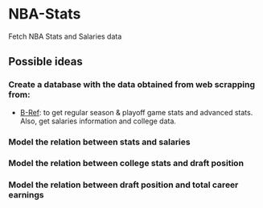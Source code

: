 # NBA-Stats
Fetch NBA Stats and Salaries data

## Possible ideas


### Create a database with the data obtained from web scrapping from:

* [B-Ref](https://www.basketball-reference.com/): to get regular season & playoff game stats and advanced stats. Also, get salaries information and college data.

### Model the relation between stats and salaries

### Model the relation between college stats and draft position

### Model the relation between draft position and total career earnings
